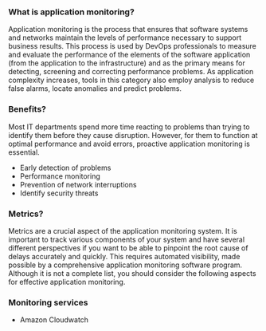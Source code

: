 ### What is application monitoring?
Application monitoring is the process that ensures that software systems and networks maintain the levels of performance necessary to support business results.
This process is used by DevOps professionals to measure and evaluate the performance of the elements of the software application (from the application to the infrastructure) and as the primary means for detecting, screening and correcting performance problems. As application complexity increases, tools in this category also employ analysis to reduce false alarms, locate anomalies and predict problems.

### Benefits?
Most IT departments spend more time reacting to problems than trying to identify them before they cause disruption. However, for them to function at optimal performance and avoid errors, proactive application monitoring is essential.
- Early detection of problems
- Performance monitoring
- Prevention of network interruptions
- Identify security threats

### Metrics?
Metrics are a crucial aspect of the application monitoring system. It is important to track various components of your system and have several different perspectives if you want to be able to pinpoint the root cause of delays accurately and quickly.
This requires automated visibility, made possible by a comprehensive application monitoring software program. Although it is not a complete list, you should consider the following aspects for effective application monitoring.

### Monitoring services
- Amazon Cloudwatch
